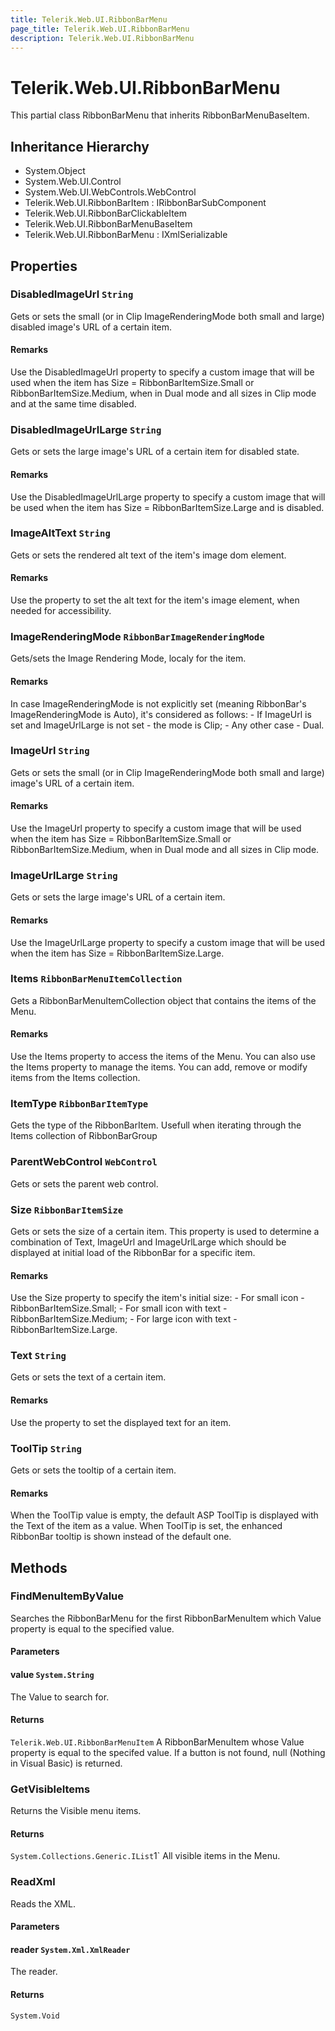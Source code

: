 ```yaml
---
title: Telerik.Web.UI.RibbonBarMenu
page_title: Telerik.Web.UI.RibbonBarMenu
description: Telerik.Web.UI.RibbonBarMenu
---
```


# Telerik.Web.UI.RibbonBarMenu

This partial class RibbonBarMenu that inherits RibbonBarMenuBaseItem.

## Inheritance Hierarchy

* System.Object
* System.Web.UI.Control
* System.Web.UI.WebControls.WebControl
* Telerik.Web.UI.RibbonBarItem : IRibbonBarSubComponent
* Telerik.Web.UI.RibbonBarClickableItem
* Telerik.Web.UI.RibbonBarMenuBaseItem
* Telerik.Web.UI.RibbonBarMenu : IXmlSerializable

## Properties

###  DisabledImageUrl `String`

Gets or sets the small (or in Clip ImageRenderingMode both small and large) disabled image's URL of a certain item.

#### Remarks
Use the DisabledImageUrl property to specify a custom image that will be
                   used when the item has Size = RibbonBarItemSize.Small or RibbonBarItemSize.Medium, when in Dual mode and all sizes in Clip mode
                   and at the same time disabled.

###  DisabledImageUrlLarge `String`

Gets or sets the large image's URL of a certain item for disabled state.

#### Remarks
Use the DisabledImageUrlLarge property to specify a custom image that will be
                   used when the item has Size = RibbonBarItemSize.Large and is disabled.

###  ImageAltText `String`

Gets or sets the rendered alt text of the item's image dom element.

#### Remarks
Use the property to set the alt text for the item's image element, when needed for accessibility.

###  ImageRenderingMode `RibbonBarImageRenderingMode`

Gets/sets the Image Rendering Mode, localy for the item.

#### Remarks
In case ImageRenderingMode is not explicitly set (meaning RibbonBar's ImageRenderingMode is Auto), it's considered as follows:
                       - If ImageUrl is set and ImageUrlLarge is not set - the mode is Clip;
                       - Any other case - Dual.

###  ImageUrl `String`

Gets or sets the small (or in Clip ImageRenderingMode both small and large) image's URL of a certain item.

#### Remarks
Use the ImageUrl property to specify a custom image that will be
                   used when the item has Size = RibbonBarItemSize.Small or RibbonBarItemSize.Medium, when in Dual mode and all sizes in Clip mode.

###  ImageUrlLarge `String`

Gets or sets the large image's URL of a certain item.

#### Remarks
Use the ImageUrlLarge property to specify a custom image that will be
                   used when the item has Size = RibbonBarItemSize.Large.

###  Items `RibbonBarMenuItemCollection`

Gets a RibbonBarMenuItemCollection object that contains the items of the Menu.

#### Remarks
Use the Items property to access the items of the Menu. You can also use the Items property to
                   manage the items. You can add, remove or modify items from the Items collection.

###  ItemType `RibbonBarItemType`

Gets the type of the RibbonBarItem. Usefull when iterating through the Items collection of RibbonBarGroup

###  ParentWebControl `WebControl`

Gets or sets the parent web control.

###  Size `RibbonBarItemSize`

Gets or sets the size of a certain item. This property is used to determine
                   a combination of Text, ImageUrl and ImageUrlLarge which should be displayed
                   at initial load of the RibbonBar for a specific item.

#### Remarks
Use the Size property to specify the item's initial size:
                    - For small icon - RibbonBarItemSize.Small;
                    - For small icon with text - RibbonBarItemSize.Medium;
                    - For large icon with text - RibbonBarItemSize.Large.

###  Text `String`

Gets or sets the text of a certain item.

#### Remarks
Use the property to set the displayed text for an item.

###  ToolTip `String`

Gets or sets the tooltip of a certain item.

#### Remarks
When the ToolTip value is empty, the default ASP ToolTip is displayed
                with the Text of the item as a value. When ToolTip is set, the enhanced RibbonBar tooltip
                is shown instead of the default one.

## Methods

###  FindMenuItemByValue

Searches the RibbonBarMenu for the first
                RibbonBarMenuItem which Value
                property is equal to the specified value.

#### Parameters

#### value `System.String`

The Value to search for.

#### Returns

`Telerik.Web.UI.RibbonBarMenuItem` A RibbonBarMenuItem whose Value property is equal to the specifed
                   value. If a button is not found, null (Nothing in Visual Basic) is returned.

###  GetVisibleItems

Returns the Visible menu items.

#### Returns

`System.Collections.Generic.IList`1` All visible items in the Menu.

###  ReadXml

Reads the XML.

#### Parameters

#### reader `System.Xml.XmlReader`

The reader.

#### Returns

`System.Void` 

